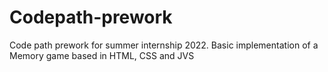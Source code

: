 # Codepath-prework
Code path prework for summer internship 2022. Basic implementation of a Memory game based in HTML, CSS and JVS
